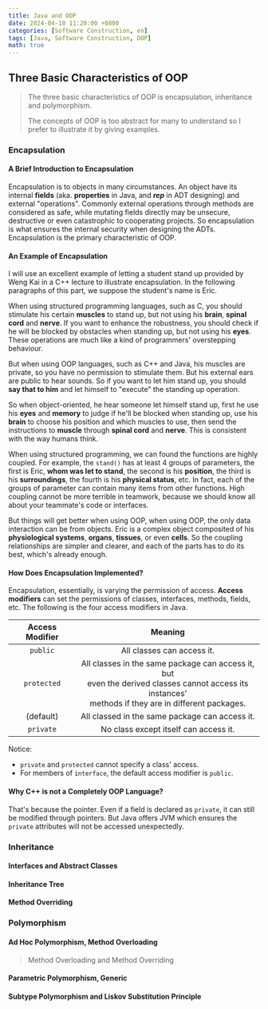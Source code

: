 ```yaml
---
title: Java and OOP
date: 2024-04-10 11:20:00 +0800
categories: [Software Construction, en]
tags: [Java, Software Construction, OOP]
math: true
---
```


## Three Basic Characteristics of OOP

> The three basic characteristics of OOP is encapsulation, inheritance and polymorphism. 
>
> The concepts of OOP is too abstract for many to understand so I prefer to illustrate it by giving examples. 

### Encapsulation

#### A Brief Introduction to Encapsulation

Encapsulation is to objects in many circumstances. An object have its internal **fields** (aka. **properties** in Java, and ***rep*** in ADT designing) and external "operations". Commonly external operations through methods are considered as safe, while mutating fields directly may be unsecure, destructive or even catastrophic to cooperating projects. So encapsulation is what ensures the internal security when designing the ADTs. Encapsulation is the primary characteristic of OOP.

#### An Example of Encapsulation

I will use an excellent example of letting a student stand up provided by Weng Kai in a C++ lecture to illustrate encapsulation. In the following paragraphs of this part, we suppose the student's name is Eric.

When using structured programming languages, such as C, you should stimulate his certain **muscles** to stand up, but not using his **brain**, **spinal cord** and **nerve**. If you want to enhance the robustness, you should check if he will be blocked by obstacles when standing up, but not using his **eyes**. These operations are much like a kind of programmers' overstepping behaviour.

But when using OOP languages, such as C++ and Java, his muscles are private, so you have no permission to stimulate them. But his external ears are public to hear sounds. So if you want to let him stand up, you should **say that to him** and let himself to "execute" the standing up operation. 

So when object-oriented, he hear someone let himself stand up, first he use his **eyes** and **memory** to judge if he'll be blocked when standing up, use his **brain** to choose his position and which muscles to use, then send the instructions to **muscle** through **spinal cord** and **nerve**. This is consistent with the way humans think. 

When using structured programming, we can found the functions are highly coupled. For example, the `stand()` has at least 4 groups of parameters, the first is Eric, **whom was let to stand**, the second is his **position**, the third is his **surroundings**, the fourth is his **physical status**, etc. In fact, each of the groups of parameter can contain many items from other functions. High coupling cannot be more terrible in teamwork, because we should know all about your teammate's code or interfaces.

But things will get better when using OOP, when using OOP, the only data interaction can be from objects. Eric is a complex object composited of his **physiological systems**, **organs**, **tissues**, or even **cells**. So the coupling relationships are simpler and clearer, and each of the parts has to do its best, which's already enough. 

#### How Does Encapsulation Implemented?

Encapsulation, essentially, is varying the permission of access. **Access modifiers** can set the permissions of classes, interfaces, methods, fields, etc. The following is the four access modifiers in Java.

| Access Modifier | Meaning |
| :-: | :-: |
| `public` | All classes can access it. |
| `protected` | All classes in the same package can access it, but <br>even the derived classes cannot access its instances' <br>methods if they are in different packages. |
| (default) | All classed in the same package can access it. |
| `private` | No class except itself can access it.  |

Notice:
- `private` and `protected` cannot specify a class' access.
- For members of `interface`, the default access modifier is `public`.

#### Why C++ is not a Completely OOP Language?

That's because the pointer. Even if a field is declared as `private`, it can still be modified through pointers. But Java offers JVM which ensures the `private` attributes will not be accessed unexpectedly.

### Inheritance

#### Interfaces and Abstract Classes

#### Inheritance Tree

#### Method Overriding

### Polymorphism

#### Ad Hoc Polymorphism, Method Overloading

> Method Overloading and Method Overriding

#### Parametric Polymorphism, Generic

#### Subtype Polymorphism and Liskov Substitution Principle







